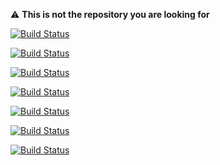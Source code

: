 <!-- markdownlint-disable MD036 MD041 -->
:warning: **This is not the repository you are looking for**

[![Build Status](https://api.cirrus-ci.com/github/tprelog/iocage-plugin-index.svg?task=esphome&branch=ci-test)](https://api.cirrus-ci.com/github/tprelog/iocage-plugin-index.svg?task=esphome&branch=ci-test)

[![Build Status](https://api.cirrus-ci.com/github/tprelog/iocage-plugin-index.svg?task=gogs&branch=ci-test)](https://api.cirrus-ci.com/github/tprelog/iocage-plugin-index.svg?task=gogs&branch=ci-test)

[![Build Status](https://api.cirrus-ci.com/github/tprelog/iocage-plugin-index.svg?task=homeassistant&branch=ci-test)](https://api.cirrus-ci.com/github/tprelog/iocage-plugin-index.svg?task=homeassistant&branch=ci-test)

[![Build Status](https://api.cirrus-ci.com/github/tprelog/iocage-plugin-index.svg?task=mosquitto&branch=ci-test)](https://api.cirrus-ci.com/github/tprelog/iocage-plugin-index.svg?task=mosquitto&branch=ci-test)

[![Build Status](https://api.cirrus-ci.com/github/tprelog/iocage-plugin-index.svg?task=node-red&branch=ci-test)](https://api.cirrus-ci.com/github/tprelog/iocage-plugin-index.svg?task=node-red&branch=ci-test)

[![Build Status](https://api.cirrus-ci.com/github/tprelog/iocage-plugin-index.svg?task=tasmoadmin&branch=ci-test)](https://api.cirrus-ci.com/github/tprelog/iocage-plugin-index.svg?task=tasmoadmin&branch=ci-test)

[![Build Status](https://api.cirrus-ci.com/github/tprelog/iocage-plugin-index.svg?task=zwavejs2mqtt&branch=test)](https://api.cirrus-ci.com/github/tprelog/iocage-plugin-index.svg?task=zwavejs2mqtt&branch=test)

